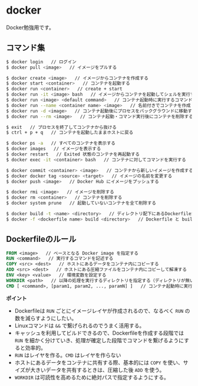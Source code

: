 # docker
Docker勉強用です。

## コマンド集

```bash
$ docker login   // ログイン
$ docker pull <image>   // イメージをプルする

$ docker create <image>   // イメージからコンテナを作成する
$ docker start <container>   // コンテナを起動する
$ docker run <container>   // create + start
$ docker run -it <image> bash   // イメージからコンテナを起動してシェルを実行する
$ docker run <image> <default command>   // コンテナ起動時に実行するコマンドを変更する
$ docker run --name <container name> <image>   // 名前付きでコンテナを作成・起動する
$ docker run -d <image>   // コンテナ起動後にプロセスをバックグラウンドに移動する
$ docker run --rm <image>   // コンテナ起動・コマンド実行後にコンテナを削除する

$ exit   // プロセスを終了してコンテナから抜ける
$ ctrl + p + q   // コンテナを起動したままホストに戻る

$ docker ps -a   // すべてのコンテナを表示する
$ docker images   // イメージを表示する
$ docker restart   // Exited 状態のコンテナを再起動する
$ docker exec -it <container> bash   // コンテナに対してコマンドを実行する

$ docker commit <container> <image>   // コンテナから新しいイメージを作成する
$ docker docker tag <source> <target>   // イメージの名前を変更する
$ docker push <image>   // Docker Hub にイメージをプッシュする

$ docker rmi <image>   // イメージを削除する
$ docker rm <container>   // コンテナを削除する
$ docker system prune   // 起動していないコンテナを全て削除する

$ docker build -t <name> <directory>   // ディレクトリ配下にあるDockerfileから名前付きイメージを作成する
$ docker -f <dockerfile name> build <directory>   // Dockerfile と build context のパスを指定してイメージを作成する
```

## Dockerfileのルール

```Dockerfile
FROM <image>   // ベースとなる Docker image を指定する
RUN <command>   // 実行するコマンドを記述する
COPY <src> <dest>   // ホストにあるデータをコンテナ内にコピーする
ADD <src> <dest>   // ホストにある圧縮ファイルをコンテナ内にコピーして解凍する
ENV <key> <value>   // 環境変数を設定する
WORKDIR <path>   // 以降の処理を実行するディレクトリを指定する（ディレクトリが無い場合は作成される）
CMD [ <command>, [param1, param2, ..., paramN] ]   // コンテナ起動時に実行するコマンドを指定する
```

**ポイント**
- Dockerfileは `RUN` ごとにイメージレイヤが作成されるので、なるべく `RUN` の数を減らすようにしたい。
- Linuxコマンドは `&&` で繋げられるのでうまく活用する。
- キャッシュを利用してビルドできるので、Dockerfileを作成する段階では `RUN` を細かく分けていき、処理が確定した段階でコマンドを繋げるようにすると効率的。 
- `RUN` はレイヤを作る。`CMD` はレイヤを作らない
- ホストにあるデータをコンテナに共有する際、基本的には `COPY` を使い、サイズが大きいデータを共有するときは、圧縮した後 `ADD` を使う。
- `WORKDIR` は可読性を高めるために絶対パスで指定するようにする。
